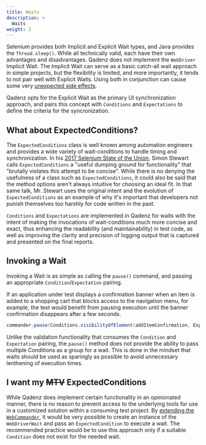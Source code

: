 ```yaml
---
title: Waits
description: >
  Waits
weight: 2
---
```


Selenium provides both Implicit and Explicit Wait types, and Java provides the `Thread.sleep()`. While all technically valid, each have their own advantages and disadvantages. Qadenz does not implement the `WebDriver` Implicit Wait. The Implicit Wait can serve as a basic catch-all wait approach in simple projects, but the flexibility is limited, and more importantly, it tends to not pair well with Explicit Waits. Using both in conjunction can cause some very [unexpected side effects](https://www.selenium.dev/documentation/webdriver/waits/#implicit-wait).

Qadenz opts for the Explicit Wait as the primary UI synchronization approach, and pairs this concept with `Conditions` and `Expectations` to define the criteria for the syncronization.

## What about ExpectedConditions?

The `ExpectedConditions` class is well known among automation engineers and provides a wide variety of wait-conditions to handle timing and synchronization. In his [2017 Selenium State of the Union](https://youtu.be/gyfUpOysIF8?t=1773), Simon Stewart calls `ExpectedConditions` a "useful dumping ground for functionality" that "brutally violates this attempt to be concise". While there is no denying the usefulness of a class such as `ExpectedConditions`, it could also be said that the method options aren't always intuitive for choosing an ideal fit. In that same talk, Mr. Stewart uses the original intent and the evolution of `ExpectedConditions` as an example of why it's important that developers not punish themselves too harshly for code written in the past.

`Conditions` and `Expectations` are implemented in Qadenz for waits with the intent of making the invocations of wait-conditions much more concise and exact, thus enhancing the readability (and maintainability) in test code, as well as improving the clarity and precision of logging output that is captured and presented on the final reports.

## Invoking a Wait

Invoking a Wait is as simple as calling the `pause()` command, and passing an appropriate `Condition`/`Expectation` pairing.

If an application under test displays a confirmation banner when an item is added to a shopping cart that blocks access to the navigation menu, for example, the test would benefit from pausing execution until the banner confirmation disappears after a few seconds.

```java
commander.pause(Conditions.visibilityOfElement(addItemConfirmation, Expectations.isFalse()));
```

Unlike the validation functionality that consumes the `Condition` and `Expectation` pairing, the `pause()` method does not provide the ability to pass multiple Conditions as a group for a wait. This is done in the mindset that waits should be used as sparingly as possible to avoid unnecessary lenthening of execution times.

## I want my ~~MTV~~ ExpectedConditions

While Qadenz does implement certain functionality in an opinionated manner, there is no reason to prevent access to the underlying tools for use in a customized solution within a consuming test project. By [extending the `WebCommander`](/components/commands/extensibility), it would be very possible to create an instance of the `WebDriverWait` and pass an `ExpectedCondition` to execute a wait. The recommended practice would be to use this approach only if a suitable `Condition` does not exist for the needed wait.
